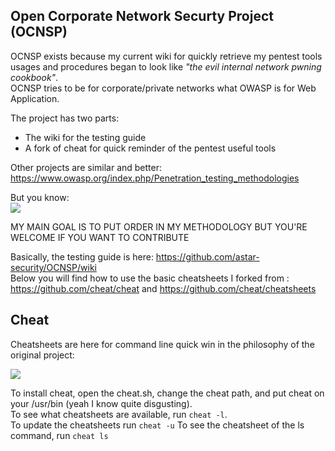 Open Corporate Network Securty Project (OCNSP)
----------------------------------------------
OCNSP exists because my current wiki for quickly retrieve my pentest tools usages and procedures began to look like _"the evil internal network pwning cookbook"_.  
OCNSP tries to be for corporate/private networks what OWASP is for Web Application.  

The project has two parts:
* The wiki for the testing guide
* A fork of cheat for quick reminder of the pentest useful tools

Other projects are similar and better: https://www.owasp.org/index.php/Penetration_testing_methodologies  

But you know:  
![](https://imgs.xkcd.com/comics/standards.png)

MY MAIN GOAL IS TO PUT ORDER IN MY METHODOLOGY BUT YOU'RE WELCOME IF YOU WANT TO CONTRIBUTE  

Basically, the testing guide is here: https://github.com/astar-security/OCNSP/wiki  
Below you will find how to use the basic cheatsheets I forked from : https://github.com/cheat/cheat and https://github.com/cheat/cheatsheets  

## Cheat
Cheatsheets are here for command line quick win in the philosophy of the original project:  

![](https://camo.githubusercontent.com/a88cefeb7431526ae025ce453d8efd95b3b3fa20/687474703a2f2f696d67732e786b63642e636f6d2f636f6d6963732f7461722e706e67)

To install cheat, open the cheat.sh, change the cheat path, and put cheat on your /usr/bin (yeah I know quite disgusting).  
To see what cheatsheets are available, run `cheat -l`.  
To update the cheatsheets run `cheat -u`
To see the cheatsheet of the ls command, run `cheat ls`  

